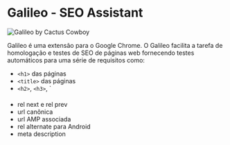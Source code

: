 # Galileo - SEO Assistant

![Galileo by Cactus Cowboy](https://openclipart.org/image/300px/svg_to_png/293000/charles-darwin.png)

Galileo é uma extensão para o Google Chrome. O Galileo facilita a tarefa de homologação e testes de SEO de páginas web fornecendo testes automáticos para uma série de requisitos como:

* `<h1>` das páginas
* `<title>` das páginas
* `<h2>`, `<h3>`, `<h4>
* rel next e rel prev
* url canônica
* url AMP associada
* rel alternate para Android
* meta description

